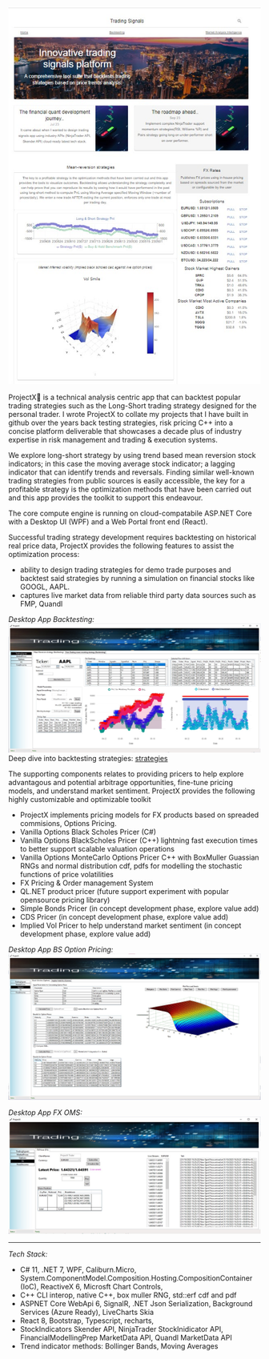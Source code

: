 ![Web](WebPortal.jpg)

ProjectX🌊 is a technical analysis centric app that can backtest popular trading strategies such as the Long-Short trading strategy designed for the personal trader. 
I wrote ProjectX to collate my projects that I have built in github over the years back testing strategies, risk pricing C++ into a concise platform deliverable that showcases a decade plus of industry expertise in risk management and trading & execution systems.

We explore long-short strategy by using trend based mean reversion stock indicators; in this case the moving average stock indicator; a lagging indicator that can identify trends and reversals. 
Finding similar well-known trading strategies from public sources is easily accessible, the key for a profitable strategy is the optimization methods that have been carried out and this app provides the toolkit to support this endeavour.

The core compute engine is running on cloud-compatabile ASP.NET Core with a Desktop UI (WPF) and a Web Portal front end (React).

Successful trading strategy development requires backtesting on historical real price data, 
ProjectX provides the following features to assist the optimization process:
* ability to design trading strategies for demo trade purposes and backtest said strategies by running a simulation on financial stocks like GOOGL, AAPL.
* captures live market data from reliable third party data sources such as FMP, Quandl

_Desktop App Backtesting:_
![Backtesting](Backtesting.jpg)
Deep dive into backtesting strategies: [strategies](STRATEGIES.md)

The supporting components relates to providing pricers to help explore advantagous and potential arbitrage opportunities, fine-tune pricing models, and understand market sentiment.
ProjectX provides the following highly customizable and optimizable toolkit
* ProjectX implements pricing models for FX products based on spreaded commisions, Options Pricing.
* Vanilla Options Black Scholes Pricer (C#)
* Vanilla Options BlackScholes Pricer (C++) lightning fast execution times to better support scalable valuation operations
* Vanilla Options MonteCarlo Options Pricer C++ with BoxMuller Guassian RNGs and normal distribution cdf, pdfs for modelling the stochastic functions of price volatilities
* FX Pricing & Order management System
* QL.NET product pricer (future support experiment with popular opensource pricing library)
* Simple Bonds Pricer (in concept development phase, explore value add)
* CDS Pricer (in concept development phase,  explore value add)
* Implied Vol Pricer to help understand market sentiment (in concept development phase,  explore value add)

_Desktop App BS Option Pricing:_
![Options](Options.jpg)

_Desktop App FX OMS:_
![FXOMS](FXOMS.jpg)

------------------------------------------------------------------------------------------------------------------------------------------------------------------------
_Tech Stack:_
* C# 11, .NET 7, WPF, Caliburn.Micro, System.ComponentModel.Composition.Hosting.CompositionContainer (IoC), ReactiveX 6, Microsft Chart Controls,
* C++ CLI interop, native C++, box muller RNG, std::erf cdf and pdf
* ASPNET Core WebApi 6, SignalR, .NET Json Serialization, Background Services (Azure Ready), LiveCharts Skia
* React 8, Bootstrap,  Typescript, recharts,
* StockIndicators Skender API,  NinjaTrader StockInidicator API, FinancialModellingPrep MarketData API, Quandl MarketData API
* Trend indicator methods: Bollinger Bands, Moving Averages
 
